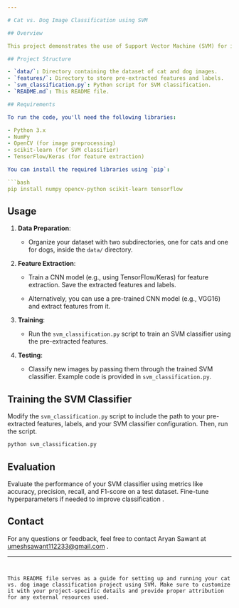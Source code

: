 ```yaml
---

# Cat vs. Dog Image Classification using SVM

## Overview

This project demonstrates the use of Support Vector Machine (SVM) for image classification, specifically distinguishing between images of cats and dogs. The dataset used for training and testing contains images of cats and dogs, and the goal is to build an SVM classifier that can accurately classify these images.

## Project Structure

- `data/`: Directory containing the dataset of cat and dog images.
- `features/`: Directory to store pre-extracted features and labels.
- `svm_classification.py`: Python script for SVM classification.
- `README.md`: This README file.

## Requirements

To run the code, you'll need the following libraries:

- Python 3.x
- NumPy
- OpenCV (for image preprocessing)
- scikit-learn (for SVM classifier)
- TensorFlow/Keras (for feature extraction)

You can install the required libraries using `pip`:

```bash
pip install numpy opencv-python scikit-learn tensorflow
```

## Usage

1. **Data Preparation**:

   - Organize your dataset with two subdirectories, one for cats and one for dogs, inside the `data/` directory.

2. **Feature Extraction**:

   - Train a CNN model (e.g., using TensorFlow/Keras) for feature extraction. Save the extracted features and labels.

   - Alternatively, you can use a pre-trained CNN model (e.g., VGG16) and extract features from it.

3. **Training**:

   - Run the `svm_classification.py` script to train an SVM classifier using the pre-extracted features.

4. **Testing**:

   - Classify new images by passing them through the trained SVM classifier. Example code is provided in `svm_classification.py`.

## Training the SVM Classifier

Modify the `svm_classification.py` script to include the path to your pre-extracted features, labels, and your SVM classifier configuration. Then, run the script.

```bash
python svm_classification.py
```

## Evaluation

Evaluate the performance of your SVM classifier using metrics like accuracy, precision, recall, and F1-score on a test dataset. Fine-tune hyperparameters if needed to improve classification .

## Contact

For any questions or feedback, feel free to contact Aryan Sawant at umeshsawant112233@gmail.com .

---
```


This README file serves as a guide for setting up and running your cat vs. dog image classification project using SVM. Make sure to customize it with your project-specific details and provide proper attribution for any external resources used.
